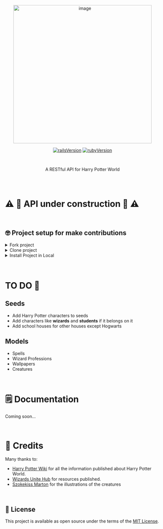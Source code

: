 <div align="center">

<img src="https://i.ibb.co/47LNFM0/harry-potter-open-api-logo.png" alt="image" border="0" width="450">

<br /> 

[![railsVersion](https://img.shields.io/badge/Ruby%20on%20Rails-v6.1.4-red)](https://weblog.rubyonrails.org/2021/6/24/Rails-6-1-4-has-been-released/)
[![rubyVersion](https://img.shields.io/badge/Ruby-v2.7.1-red)](https://www.ruby-lang.org/en/news/2020/03/31/ruby-2-7-1-released/)

<br /> 

A RESTful API for Harry Potter World

</div>

<br /> 
<br /> 

# :warning: :construction: API under construction :construction: :warning:

<br>

## 🤓 Project setup for make contributions

<details>
<summary>Fork project</summary>

- Fork project in your account and create a new branch with issue name, for example:

> issue_1_new_characters

<br>
</details>

<details>
<summary>Clone project</summary>

- Now you should clone the project from forked version in your account. It'll look like this:

```bash
git clone git@github.com:yourAccount/harry_potter_open_api.git
```

<br>
</details>

<details>
<summary>Install Project in Local</summary>

- Create **database.yml** file setup with your local database configuration.

- Install gems

```bash
bundle install
```

- Create the database with the following command in the terminal:

```bash
rails db:create
```

- Run migrations:

```bash
rails db:migrate
```

- Run seeds:

```bash
rails db:seed

```
🙌 Now you can work and make your contribution!

- Run the server

```bash
rails server
# or 
rails s
```
<br>
</details>

<br>
<br>

# TO DO 👀

## Seeds
- Add Harry Potter characters to seeds
- Add characters like **wizards** and **students** if it belongs on it 
- Add school houses for other houses except Hogwarts

## Models 
- Spells
- Wizard Professions
- Wallpapers
- Creatures

<br>

# 🗒 Documentation

Coming soon...

<br>

# 👏 Credits

Many thanks to:

- [Harry Potter Wiki](https://harrypotter.fandom.com/wiki/Main_Page) for all the information published about Harry Potter World.
- [Wizards Unite Hub](https://wizardsunitehub.info/database/) for resources published.
- [Szokekiss Marton](https://www.deviantart.com/szokekissmarton/gallery/61235899/all-fantastic-beasts-from-the-original-book) for the illustrations of the creatures

<br>

## 📃 License

This project is available as open source under the terms of the [MIT License](https://opensource.org/licenses/MIT).